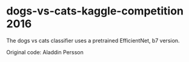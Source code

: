 # dogs-vs-cats-kaggle-competition 2016
The dogs vs cats classifier uses a pretrained EfficientNet, b7 version.

Original code: Aladdin Persson
